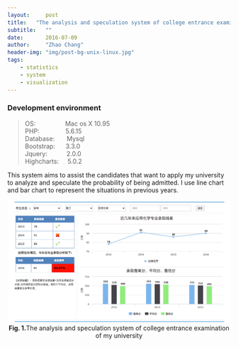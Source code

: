 ```yaml
---
layout:     post
title:   "The analysis and speculation system of college entrance examination of my university"
subtitle:   ""
date:       2016-07-09
author:     "Zhao Chang"
header-img: "img/post-bg-unix-linux.jpg"
tags:
    - statistics
    - system
    - visualization
---
```

### Development environment

>OS: &nbsp;&nbsp;&nbsp;&nbsp;&nbsp;&nbsp;&nbsp;&nbsp;&nbsp;&nbsp;&nbsp;&nbsp;&nbsp;&nbsp;&nbsp;&nbsp;Mac os X 10.95<br />
>PHP: &nbsp;&nbsp;&nbsp;&nbsp;&nbsp;&nbsp;&nbsp;&nbsp;&nbsp;&nbsp;&nbsp;&nbsp;&nbsp;&nbsp;5.6.15<br />
>Database:  &nbsp;&nbsp;&nbsp;&nbsp;&nbsp;&nbsp;Mysql<br />
>Bootstrap:  &nbsp;&nbsp;&nbsp;&nbsp;&nbsp;3.3.0<br />
>Jquery: &nbsp;&nbsp;&nbsp;&nbsp;&nbsp;&nbsp;&nbsp;&nbsp;&nbsp;&nbsp;2.0.0<br />
>Highcharts: &nbsp;&nbsp;&nbsp;&nbsp;5.0.2<br />

This system aims to assist the candidates that want to apply my university to analyze and speculate the probability of being admitted. I use line chart and bar chart to represent the situations in previous years.

<a href="/img/statistic/speculation.jpg" target="\_blank" title="Click to see the big picture ">
<img src='/img/statistic/speculation.jpg'/>
</a>

<center><b>Fig. 1.</b>The analysis and speculation system of college entrance examination of my university</center>
